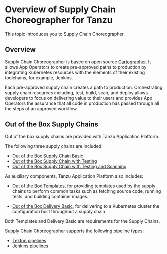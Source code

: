 # Overview of Supply Chain Choreographer for Tanzu

This topic introduces you to Supply Chain Choreographer.

## <a id="overview"></a> Overview

Supply Chain Choreographer is based on open source [Cartographer](https://cartographer.sh/docs/).
It allows App Operators to create pre-approved paths to production by integrating Kubernetes
resources with the elements of their existing toolchains, for example, Jenkins.

Each pre-approved supply chain creates a path to production. Orchestrating supply chain
resources including, test, build, scan, and deploy allows developers to focus on
delivering value to their users and provides App Operators the assurance that
all code in production has passed through all the steps of an approved workflow.

## <a id="out-of-the-box-supply-chains"></a> Out of the Box Supply Chains

Out of the box supply chains are provided with Tanzu Application Platform.

The following three supply chains are included:

- [Out of the Box Supply Chain Basic](ootb-supply-chain-basic.html)
- [Out of the Box Supply Chain with Testing](ootb-supply-chain-testing.html)
- [Out of the Box Supply Chain with Testing and Scanning](ootb-supply-chain-testing-scanning.html)

As auxiliary components, Tanzu Application Platform also includes:

- [Out of the Box Templates](ootb-templates.html), for providing templates used by the supply chains
  to perform common tasks such as fetching source code, running tests, and
  building container images.

- [Out of the Box Delivery Basic](ootb-delivery-basic.html), for delivering to a Kubernetes cluster the
  configuration built throughout a supply chain

Both Templates and Delivery Basic are requirements for the Supply Chains.

Supply Chain Choreographer supports the following pipeline types:

- [Tekton pipelines](../tekton/install-tekton.hbs.md)
- [Jenkins pipelines](ootb-supply-chain-testing-with-jenkins.hbs.md)
